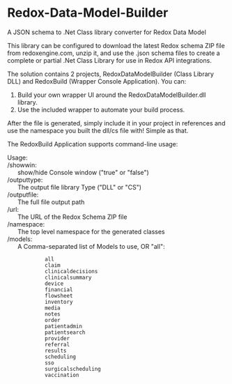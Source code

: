 # Redox-Data-Model-Builder
A JSON schema to .Net Class library converter for Redox Data Model

This library can be configured to download the latest Redox schema ZIP file from redoxengine.com, unzip it, and use the .json schema files to create a complete or partial .Net Class Library for use in Redox API integrations.

The solution contains 2 projects, RedoxDataModelBuilder (Class Library DLL) and RedoxBuild (Wrapper Console Application).
You can:
  1. Build your own wrapper UI around the RedoxDataModelBuilder.dll library.
  2. Use the included wrapper to automate your build process.
  
After the file is generated, simply include it in your project in references and use the namespace you built the dll/cs file with! 
Simple as that.


The RedoxBuild Application supports command-line usage:

Usage:  
/showwin:  
&nbsp;&nbsp;&nbsp;&nbsp;&nbsp;&nbsp;show/hide Console window ("true" or "false")  
/outputtype:  
&nbsp;&nbsp;&nbsp;&nbsp;&nbsp;&nbsp;The output file library Type ("DLL" or "CS")  
/outputfile:  
&nbsp;&nbsp;&nbsp;&nbsp;&nbsp;&nbsp;The full file output path  
/url:  
&nbsp;&nbsp;&nbsp;&nbsp;&nbsp;&nbsp;The URL of the Redox Schema ZIP file  
/namespace:  
&nbsp;&nbsp;&nbsp;&nbsp;&nbsp;&nbsp;The top level namespace for the generated classes  
/models:  
&nbsp;&nbsp;&nbsp;&nbsp;&nbsp;&nbsp;A Comma-separated list of Models to use, OR "all":

                all
                claim
                clinicaldecisions
                clinicalsummary
                device
                financial
                flowsheet
                inventory
                media
                notes
                order
                patientadmin
                patientsearch
                provider
                referral
                results
                scheduling
                sso
                surgicalscheduling
                vaccination
